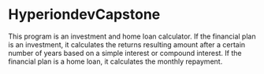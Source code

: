 # HyperiondevCapstone

This program is an investment and home loan calculator. If the financial plan is an investment, it calculates the returns  resulting amount after a certain number of years based on a simple interest or compound interest. If the financial plan is a home loan, it calculates the monthly repayment.